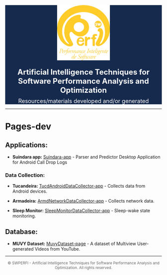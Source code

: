 <style>
    /* Estilo para o cabeçalho */
    .header {
        background-color: #162a4d;
        text-align: center;
    }
    
    .header img {
        max-width: 170px; /* Limitar a largura da imagem */
        margin-bottom: 15px; /* Espaçamento abaixo da imagem */
        background-color: #162a4d;
    }

    .header .title {
        color: #fff;
        font-size: 24px;
        font-weight: bold;
        margin-top: 5px;
    }
    .header .subtitle {
        color: #fff;
        font-size: 18px;
        margin-top: 10px;
    }
    
    .footer {
        text-align: center;
        font-size: 12px;
        color: #666;
        margin-top: 50px;
    }
</style>

<!-- Cabeçalho com logo e fundo azul -->
<div class="header">
    <img src="PERFI-amarela.png" alt="SWPERFI Logo" >
    <div class="title">Artificial Intelligence Techniques for Software Performance Analysis and Optimization</div>
    <div class="subtitle">Resources/materials developed and/or generated</div>
</div>

--- 

# Pages-dev
  

## Applications:

* **Suindara app:** [Suindara-app](https://swperfi-project.github.io/Pages-dev/Suindara-app/) - Parser and Predictor Desktop Application for Android Call Drop Logs

### Data Collection:

* **Tucandeira:** [TucdAndroidDataCollector-app](http://swperfi-project.github.io/Pages-dev/TucdAndroidDataCollector-app/) - Collects data from Android devices.

* **Armadeira:** [ArmdNetworkDataCollector-app](http://swperfi-project.github.io/Pages-dev/ArmdNetworkDataCollector-app/) - Collects network data.

* **Sleep Monitor:** [SleepMonitorDataCollector-app](https://swperfi-project.github.io/Pages-dev/SleepMonitorDataCollector-app/) - Sleep-wake state monitoring.



  

## Database:

* **MUVY Dataset:** [MuvyDataset-page](https://swperfi-project.github.io/Pages-dev/MuvyDataset-page/) - A dataset of Multiview User-generated Videos from YouTube.


<!-- Rodapé -->
<hr>
<div style="text-align: center; font-size: 12px; color: #666;">
    <p>© SWPERFI - Artificial Intelligence Techniques for Software Performance Analysis and Optimization. All rights reserved.</p>
</div>